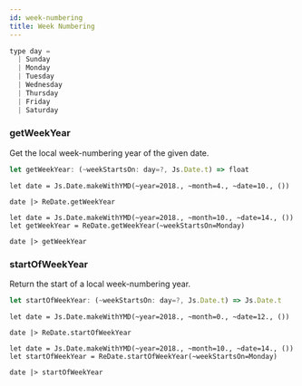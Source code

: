 ```yaml
---
id: week-numbering
title: Week Numbering
---
```


```js
type day =
  | Sunday
  | Monday
  | Tuesday
  | Wednesday
  | Thursday
  | Friday
  | Saturday
```

### getWeekYear

Get the local week-numbering year of the given date.

```js
let getWeekYear: (~weekStartsOn: day=?, Js.Date.t) => float
```

```reason
let date = Js.Date.makeWithYMD(~year=2018., ~month=4., ~date=10., ())

date |> ReDate.getWeekYear
```

```reason
let date = Js.Date.makeWithYMD(~year=2018., ~month=10., ~date=14., ())
let getWeekYear = ReDate.getWeekYear(~weekStartsOn=Monday)

date |> getWeekYear
```

### startOfWeekYear

Return the start of a local week-numbering year.

```js
let startOfWeekYear: (~weekStartsOn: day=?, Js.Date.t) => Js.Date.t
```

```reason
let date = Js.Date.makeWithYMD(~year=2018., ~month=0., ~date=12., ())

date |> ReDate.startOfWeekYear
```

```reason
let date = Js.Date.makeWithYMD(~year=2018., ~month=10., ~date=14., ())
let startOfWeekYear = ReDate.startOfWeekYear(~weekStartsOn=Monday)

date |> startOfWeekYear
```
